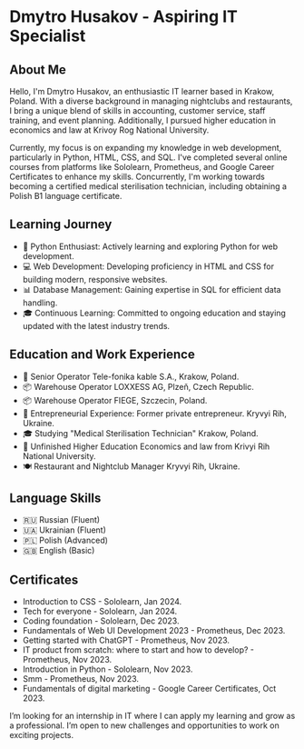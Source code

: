 # Dmytro Husakov - Aspiring IT Specialist

## About Me

Hello, I'm Dmytro Husakov, an enthusiastic IT learner based in Krakow, Poland. With a diverse background in managing nightclubs and restaurants, I bring a unique blend of skills in accounting, customer service, staff training, and event planning. Additionally, I pursued higher education in economics and law at Krivoy Rog National University.

Currently, my focus is on expanding my knowledge in web development, particularly in Python, HTML, CSS, and SQL. I've completed several online courses from platforms like Sololearn, Prometheus, and Google Career Certificates to enhance my skills. Concurrently, I'm working towards becoming a certified medical sterilisation technician, including obtaining a Polish B1 language certificate.

## Learning Journey

- 🐍 Python Enthusiast: Actively learning and exploring Python for web development.
- 💻 Web Development: Developing proficiency in HTML and CSS for building modern, responsive websites.
- 📊 Database Management: Gaining expertise in SQL for efficient data handling.
- 🎓 Continuous Learning: Committed to ongoing education and staying updated with the latest industry trends.

## Education and Work Experience

- 💼 Senior Operator Tele-fonika kable S.A., Krakow, Poland.
- 📦 Warehouse Operator LOXXESS AG, Plzeň, Czech Republic.
- 📦 Warehouse Operator FIEGE, Szczecin, Poland.
- 👔 Entrepreneurial Experience: Former private entrepreneur. Kryvyi Rih, Ukraine.
- 🎓 Studying "Medical Sterilisation Technician" Krakow, Poland.
- 📜 Unfinished Higher Education  Economics and law from Krivyi Rih National University.
- 🍽️ Restaurant and Nightclub Manager Kryvyi Rih, Ukraine.

## Language Skills

- 🇷🇺 Russian (Fluent)
- 🇺🇦 Ukrainian (Fluent)
- 🇵🇱 Polish (Advanced)
- 🇬🇧 English (Basic)

## Certificates

- Introduction to CSS - Sololearn, Jan 2024.
- Tech for everyone - Sololearn, Jan 2024.
- Coding foundation - Sololearn, Dec 2023.
- Fundamentals of Web UI Development 2023 - Prometheus, Dec 2023.
- Getting started with ChatGPT - Prometheus, Nov 2023.
- IT product from scratch: where to start and how to develop? - Prometheus, Nov 2023.
- Introduction in Python - Sololearn, Nov 2023.
- Smm - Prometheus, Nov 2023.
- Fundamentals of digital marketing - Google Career Certificates, Oct 2023.

I’m looking for an internship in IT where I can apply my learning and grow as a professional.
I’m open to new challenges and opportunities to work on exciting projects.
